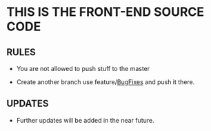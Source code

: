 # THIS IS THE FRONT-END SOURCE CODE
## RULES

- You are not allowed to push stuff to the master

- Create another branch use feature/[BugFixes](https://codingsight.com/git-branching-naming-convention-best-practices/) and push it there.

## UPDATES

- Further updates will be added in the near future.